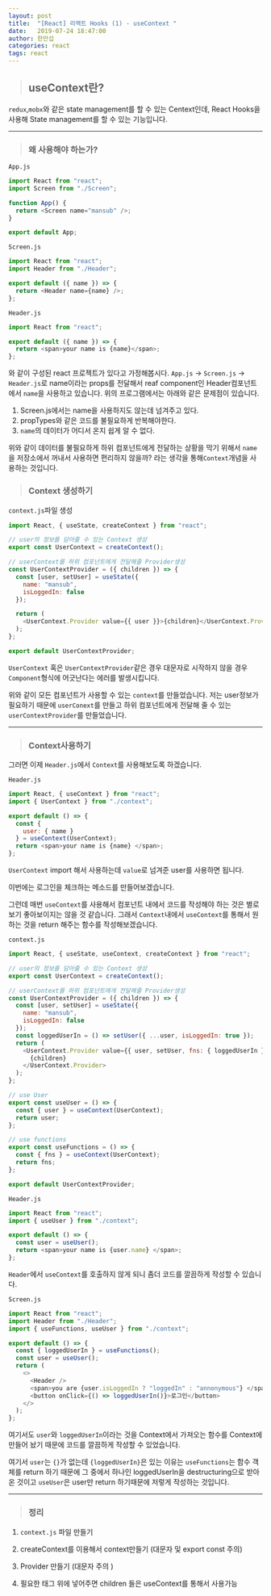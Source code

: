 ```yaml
---
layout: post
title:  "[React] 리액트 Hooks (1) - useContext "
date:   2019-07-24 18:47:00
author: 한만섭
categories: react
tags: react 
---
```




> ##  useContext란?

`redux`,`mobx`와 같은 state management를 할 수 있는 Centext인데, React Hooks을 사용해 State management를 할 수 있는 기능입니다.  



***



> ### 왜 사용해야 하는가?



`App.js`

```js
import React from "react";
import Screen from "./Screen";

function App() {
  return <Screen name="mansub" />;
}

export default App;
```



`Screen.js`

```js
import React from "react";
import Header from "./Header";

export default ({ name }) => {
  return <Header name={name} />;
};

```



`Header.js`

```js
import React from "react";

export default ({ name }) => {
  return <span>your name is {name}</span>;
};

```

와 같이 구성된 react 프로젝트가 있다고 가정해봅시다. `App.js` -> `Screen.js` -> `Header.js`로 name이라는 props를 전달해서 reaf component인 Header컴포넌트에서 `name`을 사용하고 있습니다. 위의 프로그램에서는 아래와 같은 문제점이 있습니다.  

1. Screen.js에서는 name을 사용하지도 않는데 넘겨주고 있다.   
2. propTypes와 같은 코드를 불필요하게 반복해야한다.   
3. `name`의 데이터가 어디서 온지 쉽게 알 수 없다.    

 

위와 같이 데이터를 불필요하게 하위 컴포넌트에게 전달하는 상황을 막기 위해서 `name`을 저장소에서 꺼내서 사용하면 편리하지 않을까? 라는 생각을 통해`Context`개념을 사용하는 것입니다.  



> ### Context 생성하기 



 `context.js`파일 생성 

```js
import React, { useState, createContext } from "react";

// user의 정보를 담아줄 수 있는 Context 생성
export const UserContext = createContext();

// userContext를 하위 컴포넌트에게 전달해줄 Provider생성
const UserContextProvider = ({ children }) => { 
  const [user, setUser] = useState({
    name: "mansub",
    isLoggedIn: false
  });

  return (
    <UserContext.Provider value={{ user }}>{children}</UserContext.Provider>
  );
};

export default UserContextProvider;

```

`UserContext` 혹은 `UserContextProvider`같은 경우 대문자로 시작하지 않을 경우 `Component`형식에 어긋난다는 에러를 발생시킵니다.  



위와 같이 모든 컴포넌트가 사용할 수 있는 `context`를 만들었습니다. 저는 user정보가 필요하기 때문에 `userConext`를 만들고 하위 컴포넌트에게 전달해 줄 수 있는 `userContextProvider`를 만들었습니다.  





***



> ### Context사용하기 



그러면 이제 `Header.js`에서 `Context`를 사용해보도록 하겠습니다.  



`Header.js` 

```js
import React, { useContext } from "react";
import { UserContext } from "./context";

export default () => {
  const {
    user: { name }
  } = useContext(UserContext);
  return <span>your name is {name} </span>;
};


```

`UserContext` import 해서 사용하는데 `value`로 넘겨준 user를 사용하면 됩니다.  



이번에는 로그인을 체크하는 메소드를 만들어보겠습니다.  

그런데 매번 `useContext`를 사용해서 컴포넌트 내에서 코드를 작성해야 하는 것은 별로 보기 좋아보이지는 않을 것 같습니다. 그래서 `Context`내에서 `useContext`를 통해서 원하는 것을 return 해주는 함수를 작성해보겠습니다.  



`context.js`

```js
import React, { useState, useContext, createContext } from "react";

// user의 정보를 담아줄 수 있는 Context 생성
export const UserContext = createContext();

// userContext를 하위 컴포넌트에게 전달해줄 Provider생성
const UserContextProvider = ({ children }) => {
  const [user, setUser] = useState({
    name: "mansub",
    isLoggedIn: false
  });
  const loggedUserIn = () => setUser({ ...user, isLoggedIn: true });
  return (
    <UserContext.Provider value={{ user, setUser, fns: { loggedUserIn } }}>
      {children}
    </UserContext.Provider>
  );
};

// use User
export const useUser = () => {
  const { user } = useContext(UserContext);
  return user;
};

// use functions
export const useFunctions = () => {
  const { fns } = useContext(UserContext);
  return fns;
};

export default UserContextProvider;

```







`Header.js`

```js
import React from "react";
import { useUser } from "./context";

export default () => {
  const user = useUser();
  return <span>your name is {user.name} </span>;
};

```



`Header`에서 `useContext`를 호출하지 않게 되니 좀더 코드를 깔끔하게 작성할 수 있습니다.  



`Screen.js`

```js
import React from "react";
import Header from "./Header";
import { useFunctions, useUser } from "./context";

export default () => {
  const { loggedUserIn } = useFunctions();
  const user = useUser();
  return (
    <>
      <Header />
      <span>you are {user.isLoggedIn ? "loggedIn" : "annonymous"} </span>
      <button onClick={() => loggedUserIn()}>로그인</button>
    </>
  );
};

```

여기서도 `user`와 `loggedUserIn`이라는 것을 Context에서 가져오는 함수를 Context에 만들어 놨기 때문에 코드를 깔끔하게 작성할 수 있었습니다.  



여기서 `user`는 `{}`가 없는데 `{loggedUserIn}`은 있는 이유는 `useFunctions`는 함수 객체를 return 하기 때문에 그 중에서 하나인 loggedUserIn을 destructuring으로 받아온 것이고 `useUser`은 user만 return 하기때문에 저렇게 작성하는 것입니다.  



***



> ### 정리 

1. `context.js` 파일 만들기 

2. createContext를 이용해서 context만들기 (대문자 및 export const 주의)  
3. Provider 만들기 (대문자 주의 )
4. 필요한 태그 위에 넣어주면 children 들은 useContext를 통해서 사용가능 